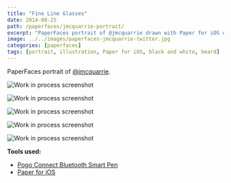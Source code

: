 ```yaml
---
title: "Fine Line Glasses"
date: 2014-08-25
path: /paperfaces/jmcquarrie-portrait/
excerpt: "PaperFaces portrait of @jmcquarrie drawn with Paper for iOS on an iPad."
image: ../../images/paperfaces-jmcquarrie-twitter.jpg
categories: [paperfaces]
tags: [portrait, illustration, Paper for iOS, black and white, beard]
---
```


PaperFaces portrait of [@jmcquarrie](https://twitter.com/jmcquarrie).

![Work in process screenshot](../../images/paperfaces-jmcquarrie-process-1-lg.jpg)

![Work in process screenshot](../../images/paperfaces-jmcquarrie-process-2-lg.jpg)

![Work in process screenshot](../../images/paperfaces-jmcquarrie-process-3-lg.jpg)

![Work in process screenshot](../../images/paperfaces-jmcquarrie-process-4-lg.jpg)

![Work in process screenshot](../../images/paperfaces-jmcquarrie-process-4-lg.jpg)

**Tools used:**

- [Pogo Connect Bluetooth Smart Pen](https://www.amazon.com/gp/product/B009K448L4/ref=as_li_ss_tl?ie=UTF8&camp=1789&creative=390957&creativeASIN=B009K448L4&linkCode=as2&tag=mademist-20)
- [Paper for iOS](https://paper.bywetransfer.com/)
